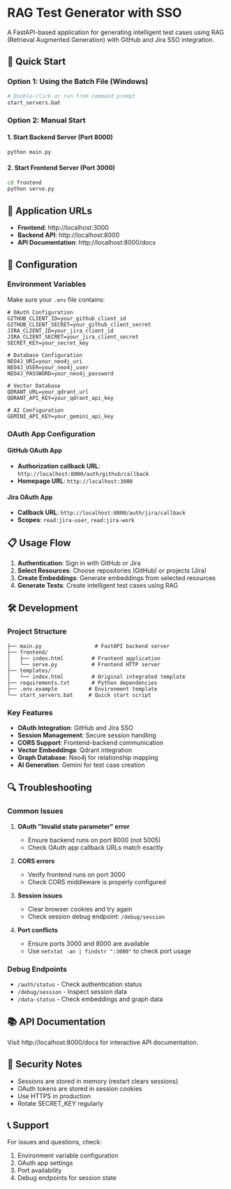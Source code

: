 # RAG Test Generator with SSO

A FastAPI-based application for generating intelligent test cases using RAG (Retrieval Augmented Generation) with GitHub and Jira SSO integration.

## 🚀 Quick Start

### Option 1: Using the Batch File (Windows)
```bash
# Double-click or run from command prompt
start_servers.bat
```

### Option 2: Manual Start

#### 1. Start Backend Server (Port 8000)
```bash
python main.py
```

#### 2. Start Frontend Server (Port 3000) 
```bash
cd frontend
python serve.py
```

## 🔗 Application URLs

- **Frontend**: http://localhost:3000
- **Backend API**: http://localhost:8000
- **API Documentation**: http://localhost:8000/docs

## 🔧 Configuration

### Environment Variables

Make sure your `.env` file contains:

```env
# OAuth Configuration
GITHUB_CLIENT_ID=your_github_client_id
GITHUB_CLIENT_SECRET=your_github_client_secret
JIRA_CLIENT_ID=your_jira_client_id
JIRA_CLIENT_SECRET=your_jira_client_secret
SECRET_KEY=your_secret_key

# Database Configuration
NEO4J_URI=your_neo4j_uri
NEO4J_USER=your_neo4j_user
NEO4J_PASSWORD=your_neo4j_password

# Vector Database
QDRANT_URL=your_qdrant_url
QDRANT_API_KEY=your_qdrant_api_key

# AI Configuration
GEMINI_API_KEY=your_gemini_api_key
```

### OAuth App Configuration

#### GitHub OAuth App
- **Authorization callback URL**: `http://localhost:8000/auth/github/callback`
- **Homepage URL**: `http://localhost:3000`

#### Jira OAuth App
- **Callback URL**: `http://localhost:8000/auth/jira/callback`
- **Scopes**: `read:jira-user`, `read:jira-work`

## 📋 Usage Flow

1. **Authentication**: Sign in with GitHub or Jira
2. **Select Resources**: Choose repositories (GitHub) or projects (Jira)
3. **Create Embeddings**: Generate embeddings from selected resources
4. **Generate Tests**: Create intelligent test cases using RAG

## 🛠️ Development

### Project Structure
```
├── main.py                 # FastAPI backend server
├── frontend/
│   ├── index.html         # Frontend application
│   └── serve.py           # Frontend HTTP server
├── templates/
│   └── index.html         # Original integrated template
├── requirements.txt       # Python dependencies
├── .env.example          # Environment template
└── start_servers.bat     # Quick start script
```

### Key Features

- **OAuth Integration**: GitHub and Jira SSO
- **Session Management**: Secure session handling
- **CORS Support**: Frontend-backend communication
- **Vector Embeddings**: Qdrant integration
- **Graph Database**: Neo4j for relationship mapping
- **AI Generation**: Gemini for test case creation

## 🔍 Troubleshooting

### Common Issues

1. **OAuth "Invalid state parameter" error**
   - Ensure backend runs on port 8000 (not 5005)
   - Check OAuth app callback URLs match exactly

2. **CORS errors**
   - Verify frontend runs on port 3000
   - Check CORS middleware is properly configured

3. **Session issues**
   - Clear browser cookies and try again
   - Check session debug endpoint: `/debug/session`

4. **Port conflicts**
   - Ensure ports 3000 and 8000 are available
   - Use `netstat -an | findstr ":3000"` to check port usage

### Debug Endpoints

- `/auth/status` - Check authentication status
- `/debug/session` - Inspect session data
- `/data-status` - Check embeddings and graph data

## 📚 API Documentation

Visit http://localhost:8000/docs for interactive API documentation.

## 🔐 Security Notes

- Sessions are stored in memory (restart clears sessions)
- OAuth tokens are stored in session cookies
- Use HTTPS in production
- Rotate SECRET_KEY regularly

## 📞 Support

For issues and questions, check:
1. Environment variable configuration
2. OAuth app settings
3. Port availability
4. Debug endpoints for session state
